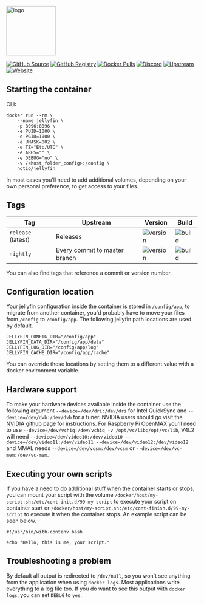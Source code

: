 [<img src="https://hotio.dev/img/jellyfin.png" alt="logo" height="130" width="130">](https://github.com/jellyfin/jellyfin)

[![GitHub Source](https://img.shields.io/badge/github-source-ffb64c?style=flat-square&logo=github&logoColor=white&labelColor=757575)](https://github.com/hotio/jellyfin)
[![GitHub Registry](https://img.shields.io/badge/github-registry-ffb64c?style=flat-square&logo=github&logoColor=white&labelColor=757575)](https://github.com/orgs/hotio/packages/container/package/jellyfin)
[![Docker Pulls](https://img.shields.io/docker/pulls/hotio/jellyfin?color=ffb64c&style=flat-square&label=pulls&logo=docker&logoColor=white&labelColor=757575)](https://hub.docker.com/r/hotio/jellyfin)
[![Discord](https://img.shields.io/discord/610068305893523457?style=flat-square&color=ffb64c&label=discord&logo=discord&logoColor=white&labelColor=757575)](https://hotio.dev/discord)
[![Upstream](https://img.shields.io/badge/upstream-project-ffb64c?style=flat-square&labelColor=757575)](https://github.com/jellyfin/jellyfin)
[![Website](https://img.shields.io/badge/website-hotio.dev-ffb64c?style=flat-square&labelColor=757575)](https://hotio.dev/containers/jellyfin)

## Starting the container

CLI:

```shell
docker run --rm \
    --name jellyfin \
    -p 8096:8096 \
    -e PUID=1000 \
    -e PGID=1000 \
    -e UMASK=002 \
    -e TZ="Etc/UTC" \
    -e ARGS="" \
    -e DEBUG="no" \
    -v /<host_folder_config>:/config \
    hotio/jellyfin
```

In most cases you'll need to add additional volumes, depending on your own personal preference, to get access to your files.

## Tags

| Tag                | Upstream                      | Version | Build |
| -------------------|-------------------------------|---------|-------|
| `release` (latest) | Releases                      | ![version](https://img.shields.io/badge/dynamic/json?color=f5f5f5&style=flat-square&label=&query=%24.version&url=https%3A%2F%2Fraw.githubusercontent.com%2Fhotio%2Fjellyfin%2Frelease%2FVERSION.json) | ![build](https://img.shields.io/github/workflow/status/hotio/jellyfin/build/release?style=flat-square&label=) |
| `nightly`          | Every commit to master branch | ![version](https://img.shields.io/badge/dynamic/json?color=f5f5f5&style=flat-square&label=&query=%24.version&url=https%3A%2F%2Fraw.githubusercontent.com%2Fhotio%2Fjellyfin%2Fnightly%2FVERSION.json) | ![build](https://img.shields.io/github/workflow/status/hotio/jellyfin/build/nightly?style=flat-square&label=) |

You can also find tags that reference a commit or version number.

## Configuration location

Your jellyfin configuration inside the container is stored in `/config/app`, to migrate from another container, you'd probably have to move your files from `/config` to `/config/app`. The following jellyfin path locations are used by default.

```shell
JELLYFIN_CONFIG_DIR="/config/app"
JELLYFIN_DATA_DIR="/config/app/data"
JELLYFIN_LOG_DIR="/config/app/log"
JELLYFIN_CACHE_DIR="/config/app/cache"
```

You can override these locations by setting them to a different value with a docker environment variable.

## Hardware support

To make your hardware devices available inside the container use the following argument `--device=/dev/dri:/dev/dri` for Intel QuickSync and `--device=/dev/dvb:/dev/dvb` for a tuner. NVIDIA users should go visit the [NVIDIA github](https://github.com/NVIDIA/nvidia-docker) page for instructions. For Raspberry Pi OpenMAX you'll need to use `--device=/dev/vchiq:/dev/vchiq -v /opt/vc/lib:/opt/vc/lib`, V4L2 will need `--device=/dev/video10:/dev/video10 --device=/dev/video11:/dev/video11 --device=/dev/video12:/dev/video12` and MMAL needs `--device=/dev/vcsm:/dev/vcsm` or `--device=/dev/vc-mem:/dev/vc-mem`.

## Executing your own scripts

If you have a need to do additional stuff when the container starts or stops, you can mount your script with the volume `/docker/host/my-script.sh:/etc/cont-init.d/99-my-script` to execute your script on container start or `/docker/host/my-script.sh:/etc/cont-finish.d/99-my-script` to execute it when the container stops. An example script can be seen below.

```shell
#!/usr/bin/with-contenv bash

echo "Hello, this is me, your script."
```

## Troubleshooting a problem

By default all output is redirected to `/dev/null`, so you won't see anything from the application when using `docker logs`. Most applications write everything to a log file too. If you do want to see this output with `docker logs`, you can set `DEBUG` to `yes`.
